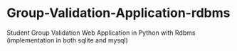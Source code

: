# Group-Validation-Application-rdbms
Student Group Validation Web Application in Python with Rdbms (implementation in both sqlite and mysql)
